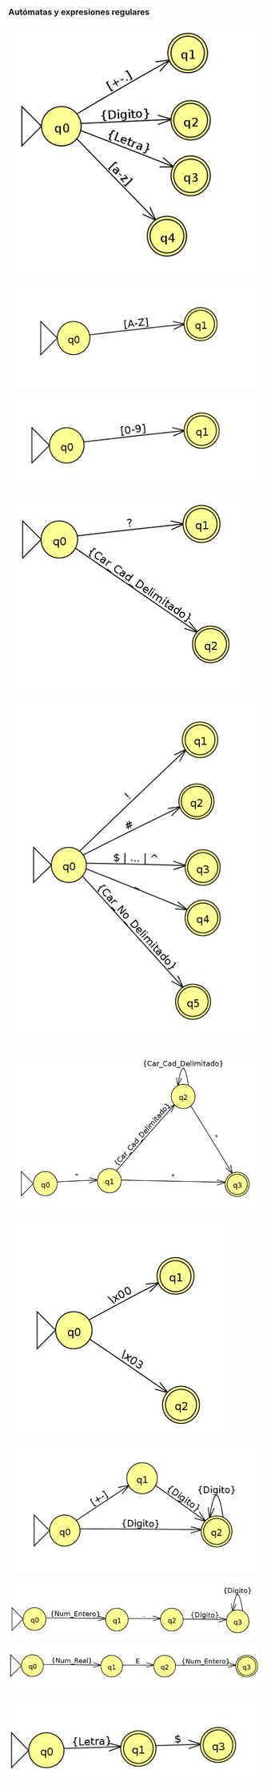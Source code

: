 ### <tag id="aut">Autómatas y expresiones regulares</tag>

![CAR_CADENA SIMPLE: `[+-.] | {Digito} | {Letra} | [a-z]`](Pictures/1000020100000228000002284FDAA1824BFEE6A1.png)

![LETRA: `[A-Z]`](Pictures/1000020100000234000000E4973616EAC56FCA45.png)

![DÍGITO: `[0-9]`](Pictures/1000020100000213000000BBE0076D52DA992B8F.png)

![CAR CADENA: `? | {Car_Cad_Delimitado}`](Pictures/10000201000001DD00000192134BB69E0E1854C5.png)

![CAR_CAD_DELIMITADO: `[!#$%&'()*,/:;<=>?\^_] | {Car_No_Delimitado}`](Pictures/100002010000020D000002C360A61B4E35F5D71D.png)

![CAD_DELIMITADA: `"{Car_Cad_Delimitado}*"`](Pictures/1000020100000303000001EC640998018C1A9D88.png)

![EOF: `\x00 | \x03`](Pictures/10000201000001BA000001AFCDE074EEE75226D6.png)

![NUM ENTERO: `(+-)?{Digito}+`](Pictures/100002010000025B00000131210A0E5E1E997E90.png)

![NUM REAL: `{Num_Entero}.{Digito}+`](Pictures/100002010000032F000000AB618A4B6610AB1776.png)

![NUM ESCALAR: `{Num_Real}[E]{Num_Entero}`](Pictures/100002010000034E0000009A70B06D02D570866C.png)

![VARIABLE Y VARIABLE DE CADENA: ```{Letra}   -> VAR_NUM, {Letra}$  -> VAR_TXT```](Pictures/1000020100000210000000B29BF61C633AEF7D69.png)
